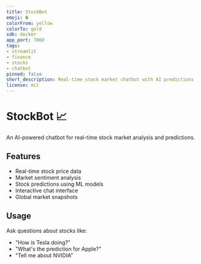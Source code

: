 ```yaml
---
title: StockBot
emoji: �
colorFrom: yellow
colorTo: gold
sdk: docker
app_port: 7860
tags:
- streamlit
- finance
- stocks
- chatbot
pinned: false
short_description: Real-time stock market chatbot with AI predictions
license: mit
---
```


# StockBot 📈

An AI-powered chatbot for real-time stock market analysis and predictions.

## Features

- Real-time stock price data
- Market sentiment analysis
- Stock predictions using ML models
- Interactive chat interface
- Global market snapshots

## Usage

Ask questions about stocks like:
- "How is Tesla doing?"
- "What's the prediction for Apple?"
- "Tell me about NVIDIA"
